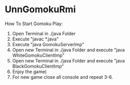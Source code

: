 # UnnGomokuRmi

How To Start Gomoku Play:
1. Open Terminal in ./java Folder
2. Execute "javac *.java"
3. Execute "java GomokuServerImp"
4. Open new Terminal in ./java Folder and execute "java WhiteGomokuClientImp"
5. Open new Terminal in ./java Folder and execute "java BlackGomokuClientImp"
6. Enjoy the game)
7. For new game close all console and repeat 3-6.
